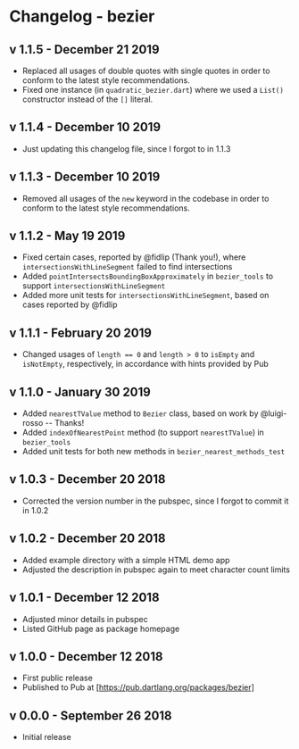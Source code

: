 # Changelog - bezier

## v 1.1.5 - December 21 2019

- Replaced all usages of double quotes with single quotes in order to conform to the latest style recommendations.
- Fixed one instance (in `quadratic_bezier.dart`) where we used a `List()` constructor instead of the `[]` literal. 

## v 1.1.4 - December 10 2019

- Just updating this changelog file, since I forgot to in 1.1.3

## v 1.1.3 - December 10 2019

- Removed all usages of the `new` keyword in the codebase in order to conform to the latest style recommendations.

## v 1.1.2 - May 19 2019

- Fixed certain cases, reported by @fidlip (Thank you!), where `intersectionsWithLineSegment` failed to find intersections
- Added `pointIntersectsBoundingBoxApproximately` in `bezier_tools` to support `intersectionsWithLineSegment`
- Added more unit tests for `intersectionsWithLineSegment`, based on cases reported by @fidlip

## v 1.1.1 - February 20 2019

- Changed usages of `length == 0` and `length > 0` to `isEmpty` and `isNotEmpty`,
  respectively, in accordance with hints provided by Pub

## v 1.1.0 - January 30 2019

- Added `nearestTValue` method to `Bezier` class, based on work by @luigi-rosso -- Thanks!
- Added `indexOfNearestPoint` method (to support `nearestTValue`) in `bezier_tools`
- Added unit tests for both new methods in `bezier_nearest_methods_test`

## v 1.0.3 - December 20 2018

- Corrected the version number in the pubspec, since I forgot to commit it in 1.0.2

## v 1.0.2 - December 20 2018

- Added example directory with a simple HTML demo app
- Adjusted the description in pubspec again to meet character count limits

## v 1.0.1 - December 12 2018

- Adjusted minor details in pubspec
- Listed GitHub page as package homepage

## v 1.0.0 - December 12 2018

- First public release
- Published to Pub at [https://pub.dartlang.org/packages/bezier]

## v 0.0.0 - September 26 2018

- Initial release
